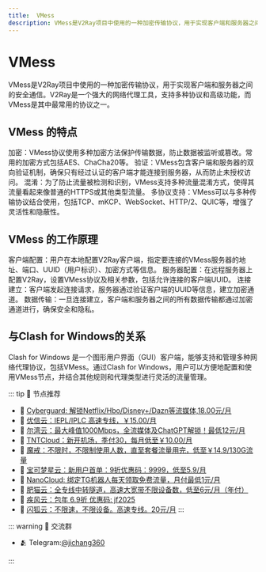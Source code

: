 ```yaml
---
title:  VMess
description: VMess是V2Ray项目中使用的一种加密传输协议，用于实现客户端和服务器之间的安全通信。V2Ray是一个强大的网络代理工具，支持多种协议和高级功能，而VMess是其中最常用的协议之一。
---
```


# VMess
VMess是V2Ray项目中使用的一种加密传输协议，用于实现客户端和服务器之间的安全通信。V2Ray是一个强大的网络代理工具，支持多种协议和高级功能，而VMess是其中最常用的协议之一。

## VMess 的特点
加密：VMess协议使用多种加密方法保护传输数据，防止数据被监听或篡改。常用的加密方式包括AES、ChaCha20等。
验证：VMess包含客户端和服务器的双向验证机制，确保只有经过认证的客户端才能连接到服务器，从而防止未授权访问。
混淆：为了防止流量被检测和识别，VMess支持多种流量混淆方式，使得其流量看起来像普通的HTTPS或其他类型流量。
多协议支持：VMess可以与多种传输协议结合使用，包括TCP、mKCP、WebSocket、HTTP/2、QUIC等，增强了灵活性和隐蔽性。
## VMess 的工作原理
客户端配置：用户在本地配置V2Ray客户端，指定要连接的VMess服务器的地址、端口、UUID（用户标识）、加密方式等信息。
服务器配置：在远程服务器上配置V2Ray，设置VMess协议及相关参数，包括允许连接的客户端UUID。
连接建立：客户端发起连接请求，服务器通过验证客户端的UUID等信息，建立加密通道。
数据传输：一旦连接建立，客户端和服务器之间的所有数据传输都通过加密通道进行，确保安全和隐私。
## 与Clash for Windows的关系
Clash for Windows 是一个图形用户界面（GUI）客户端，能够支持和管理多种网络代理协议，包括VMess。通过Clash for Windows，用户可以方便地配置和使用VMess节点，并结合其他规则和代理类型进行灵活的流量管理。

::: tip 🎉 节点推荐
- 🚀 [Cyberguard: 解锁Netflix/Hbo/Disney+/Dazn等流媒体,18.00元/月](https://www.cyberguard.best/#/register?code=XsreC0T5)<br>
- 🚀 [优信云：IEPL/IPLC 高速专线，￥15.00/月](https://www.优信云.com/#/register?code=JRtE5uIV)<br>
- 🚀 [尔湾云：最大峰值1000Mbps，全流媒体及ChatGPT解锁！最低12元/月](https://erwan6.net/auth/register?code=BoObCd)<br>
- 🚀 [TNTCloud：新开机场，季付30，每月低至￥10.00/月](https://haibing822.tntvipaff.cc/#/register?code=GtjJVgml)<br>
- 🚀 [魔戒：不限时，不限制使用人数，直至套餐流量用完，低至￥14.9/130G流量](https://mojie.app/#/register?code=sSdtPtLo)<br>
- 🚀 [宝可梦星云：新用户首单：9折优惠码：9999，低至5.9/月 ](https://love.521pokemon.com/register?code=56ERkkxp)<br>
- 🚀 [NanoCloud: 绑定TG机器人每天领取免费流量，月付最低1元/月](https://edu.uodoo.bid/auth/register?code=JMiOQDHf)<br>
- 🚀 [肥猫云：全专线中转隧道，高速大宽带不限设备数，低至6元/月（年付）](https://fchb1188.fcvipaff.cc/register?aff=X1vZd2wf)<br>
- 🚀 [疾风云：包年 6.9折 优惠码: jf2025](https://homes.tr25.cn?code=ReCm)<br>
- 🚀 [闪狐云：不限速，不限设备。高速专线。20元/月](https://inv02.ffaff.cc/register?aff=WQApz2pv)
:::

::: warning  💬 交流群

- 🫂 Telegram:[@jichang360](https://t.me/jichang360)

:::